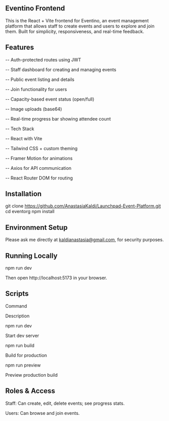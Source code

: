 ## Eventino Frontend

This is the React + Vite frontend for Eventino, an event management platform that allows staff to create events and users to explore and join them. Built for simplicity, responsiveness, and real-time feedback.

## Features

-- Auth-protected routes using JWT

-- Staff dashboard for creating and managing events

-- Public event listing and details

-- Join functionality for users

-- Capacity-based event status (open/full)

-- Image uploads (base64)

-- Real-time progress bar showing attendee count

-- Tech Stack

-- React with Vite

-- Tailwind CSS + custom theming

-- Framer Motion for animations

-- Axios for API communication

-- React Router DOM for routing

## Installation

git clone https://github.com/AnastasiaKaldi/Launchpad-Event-Platform.git
cd eventorg
npm install

## Environment Setup

Please ask me directly at kaldianastasia@gmail.com, for security purposes.

## Running Locally

npm run dev

Then open http://localhost:5173 in your browser.

## Scripts

Command

Description

npm run dev

Start dev server

npm run build

Build for production

npm run preview

Preview production build

## Roles & Access

Staff: Can create, edit, delete events; see progress stats.

Users: Can browse and join events.
